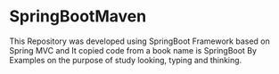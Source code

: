 # SpringBootMaven

This Repository was developed using SpringBoot Framework based on Spring MVC and It copied code from a book name is SpringBoot By Examples on the purpose of study looking, typing and thinking.
